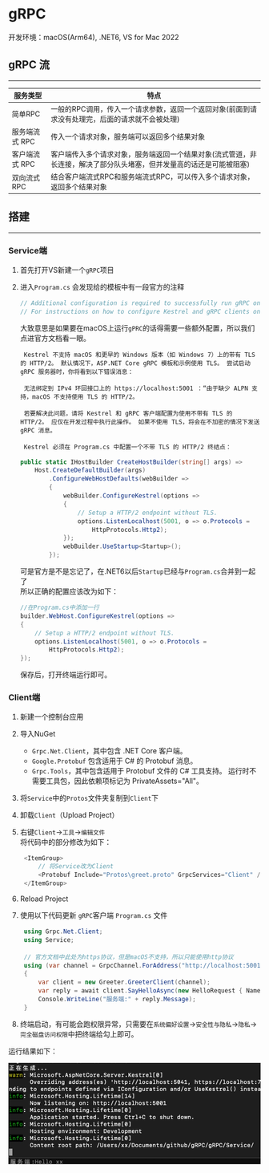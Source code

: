 # gRPC

开发环境：macOS(Arm64), .NET6, VS for Mac 2022

## gRPC 流

---

|服务类型|特点|
|---|---|
|简单RPC|一般的RPC调用，传入一个请求参数，返回一个返回对象(前面到请求没有处理完，后面的请求就不会被处理)|
|服务端流式 RPC|传入一个请求对象，服务端可以返回多个结果对象|
|客户端流式 RPC|客户端传入多个请求对象，服务端返回一个结果对象(流式管道，非长连接，解决了部分队头堵塞，但并发量高的话还是可能被阻塞)|
|双向流式 RPC|结合客户端流式RPC和服务端流式RPC，可以传入多个请求对象，返回多个结果对象|


## 搭建

---

### Service端

1. 首先打开VS新建一个`gRPC`项目
2. 进入`Program.cs` 会发现给的模板中有一段官方的注释  
    ```csharp
    // Additional configuration is required to successfully run gRPC on macOS.
    // For instructions on how to configure Kestrel and gRPC clients on macOS, visit https://go.microsoft.com/fwlink/?linkid=2099682
    ```  
    大致意思是如果要在macOS上运行`gPRC`的话得需要一些额外配置，所以我们点进官方文档看一眼。  

        Kestrel 不支持 macOS 和更早的 Windows 版本（如 Windows 7）上的带有 TLS 的 HTTP/2。 默认情况下，ASP.NET Core gRPC 模板和示例使用 TLS。 尝试启动 gRPC 服务器时，你将看到以下错误消息：

        无法绑定到 IPv4 环回接口上的 https://localhost:5001 ：“由于缺少 ALPN 支持，macOS 不支持使用 TLS 的 HTTP/2。
        
        若要解决此问题，请将 Kestrel 和 gRPC 客户端配置为使用不带有 TLS 的 HTTP/2。 应仅在开发过程中执行此操作。 如果不使用 TLS，将会在不加密的情况下发送 gRPC 消息。

        Kestrel 必须在 Program.cs 中配置一个不带 TLS 的 HTTP/2 终结点：

    ```csharp
    public static IHostBuilder CreateHostBuilder(string[] args) =>
        Host.CreateDefaultBuilder(args)
            .ConfigureWebHostDefaults(webBuilder =>
            {
                webBuilder.ConfigureKestrel(options =>
                {
                    // Setup a HTTP/2 endpoint without TLS.
                    options.ListenLocalhost(5001, o => o.Protocols = 
                        HttpProtocols.Http2);
                });
                webBuilder.UseStartup<Startup>();
            });
    ```
    
    可是官方是不是忘记了，在.NET6以后`Startup`已经与`Program.cs`合并到一起了  
    所以正确的配置应该改为如下：
    
    ```csharp
    //在Program.cs中添加一行
    builder.WebHost.ConfigureKestrel(options =>
    {
        // Setup a HTTP/2 endpoint without TLS.
        options.ListenLocalhost(5001, o => o.Protocols =
            HttpProtocols.Http2);
    });
    ```

    保存后，打开终端运行即可。

### Client端

1. 新建一个控制台应用
2. 导入NuGet
   - `Grpc.Net.Client`，其中包含 .NET Core 客户端。
   - `Google.Protobuf` 包含适用于 C# 的 Protobuf 消息。
   - `Grpc.Tools`，其中包含适用于 Protobuf 文件的 C# 工具支持。 运行时不需要工具包，因此依赖项标记为 PrivateAssets="All"。
3. 将`Service`中的`Protos`文件夹复制到`Client`下
4. 卸载`Client`（Upload Project）
5. 右键`Client`->`工具`->`编辑文件`  
   将代码中的部分修改为如下：
   
   ```csharp
    <ItemGroup>
        // 将Service改为Client
        <Protobuf Include="Protos\greet.proto" GrpcServices="Client" />
    </ItemGroup>
   ```
6. Reload Project
7. 使用以下代码更新 `gRPC`客户端 `Program.cs` 文件  
   
   ```csharp
    using Grpc.Net.Client;
    using Service;

    // 官方文档中此处为https协议，但是macOS不支持，所以只能使用http协议
    using (var channel = GrpcChannel.ForAddress("http://localhost:5001"))
    {
        var client = new Greeter.GreeterClient(channel);
        var reply = await client.SayHelloAsync(new HelloRequest { Name = "xx" });
        Console.WriteLine("服务端:" + reply.Message);
    }
   ```
8. 终端启动，有可能会跑权限异常，只需要在`系统偏好设置`->`安全性与隐私`->`隐私`->`完全磁盘访问权限`中把终端给勾上即可。

运行结果如下：

![pic](pic/1651162818396.jpg)